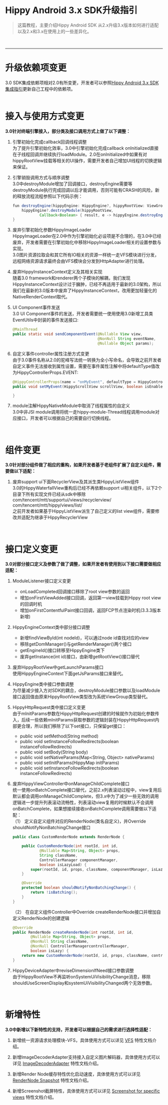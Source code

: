 # Hippy Android 3.x SDK升级指引

> 这篇教程，主要介绍Hippy Android SDK 从2.x升级3.x版本如何进行适配以及2.x和3.x在使用上的一些差异化。
</br>

---

# 升级依赖项变更

3.0 SDK集成依赖项相对2.0有所变更，开发者可以参照[Hippy Android 3.x SDK集成指引](development/android-3.0-integration-guidelines.md)更新自己工程中的依赖项。
</br>
</br>

# 接入与使用方式变更

**3.0针对终端引擎接入，部分类及接口调用方式上做了以下调整：**

1. 引擎初始化完成callback回调线程调整 <br>
   为了提升引擎初始化效率，3.0中引擎初始化完成callback onInitialized直接在子线程回调并继续执行loadModule。2.0在onInitialized中如果有对hippyRootView挂载等相关的UI操作，需要开发者自己增加UI线程的切换逻辑来保证。

2. 引擎销毁调用方式与顺序调整 <br>
   3.0中destroyModule增加了回调接口，destroyEngine需要等destroyModule执行完成回调以后才能调用，否则可能有CRASH的风险，新的释放流程流程参照以下代码示例：

    ```java
    fun destroyEngine(hippyEngine: HippyEngine?, hippyRootView: ViewGroup?) {
        hippyEngine?.destroyModule(hippyRootView,
                Callback<Boolean> { result, e -> hippyEngine.destroyEngine() })
    }
    ```

3. 废弃引擎初始化参数HippyImageLoader <br>
   HippyImageLoader在2.0中作为引擎初始化必设项是不合理的，在3.0中已经废弃，开发者需要在引擎初始化中移除HippyImageLoader相关的设置参数与实现。</br>
   3.0图片资源拉取会和其它所有IO相关的资源一样统一走VFS模块进行分发，远程网络资源请求最终会由VFS模块会分发到HttpAdapter进行处理。

4. 废弃HippyInstanceContext定义及其相关实现 <br>
   随着3.0 framework和renderer两个子模块的解耦，我们发现HippyInstanceContext设计过于臃肿，已经不再适用于最新的3.0架构，所以我们在最新的3.0版本中废弃了HippyInstanceContext，改用更加轻量化的NativeRenderContext取代。

5. UI Component事件发送 <br>
   3.0 UI Component事件的发送，开发者需要统一使用使用3.0新增工具类EventUtils中封装的事件发送接口:

    ```java
    @MainThread
    public static void sendComponentEvent(@Nullable View view, 
                                          @NonNull String eventName,
                                          @Nullable Object params);
    ```

6. 自定义事件controller属性注册方式变更 <br>
   由于3.0事件名称从2.0的驼峰写法统一转换为全小写命名，会导致之前开发者自定义事件无法接收到属性设置，需要在事件属性注解中将defaultType值改为HippyControllerProps.EVENT:

    ```java
    @HippyControllerProps(name = "onMyEvent", defaultType = HippyControllerProps.EVENT, defaultBoolean = false)
    public void setMyEvent(HippyScrollView scrollView, boolean isEnable) {

    }
    ```

7. module注解HippyNativeModule中取消了线程属性的自定义 <br>
   3.0中非JSI module调用将统一走hippy-module-Thread线程调用module对应接口，开发者可以根据自己的需要自行切换线程。    
    
</br>

# 组件变更

**3.0针对部分组件做了相应的重构，如果开发者基于老组件扩展了自定义组件，需要做以下适配：**

1. 废弃support ui下面RecyclerView及其派生类HippyListView组件 <br>
   3.0的HippyWaterfallView重构后已经不再依赖support ui相关组件，以下2个目录下所有实现文件已经从sdk中移除 </br>
   com/tencent/mtt/supportui/views/recyclerview/ </br>
   com/tencent/mtt/hippy/views/list/ </br>
   之前开发者如果基于HippyListView派生了自己定义的list view组件，需要修改并适配为继承于HippyRecyclerView

</br>

# 接口定义变更

**3.0对部分接口定义及参数了做了调整，如果开发者有使用到以下接口需要做相应适配：**

1. ModuleListener接口定义变更 <br>
   - onLoadCompleted回调接口移除了root view参数的返回
   - 增加onFirstViewAdded接口回调，返回第一view挂载到Hippy root view的回调时机
   - 增加onFirstContentfulPaint接口回调，返回FCP节点渲染时机(3.3.3版本新增)

2. HippyEngineContext类中部分接口调整 <br>
    - 新增findViewById(int nodeId)，可以通过node id查找对应的view
    - 移除getDomManager()与getRenderManager()两个接口
    - getEngineId()接口转移至HippyEngine类下
    - 废弃getInstance(int id)接口，由新增getRootView()接口替代

3. 废弃HippyRootView中getLaunchParams接口 <br>
   使用HippyEngineContext下面getJsParams接口来替代。 

4. HippyEngine类中接口参数调整 <br>
   为尽量减少接入方对SDK的耦合，destroyModule接口参数以及loadModule接口返回值由原来HippyRootView类型改为系统ViewGroup类型替代。

5. HippyHttpRequest类中接口定义变更 <br>
    由于mInitParams参数在HippyHttpRequest创建的时候就作为初始化参数传入，后续一些依赖mInitParams获取参数的逻辑封装在HippyHttpRequest内部更合理，所以我们移除了以下set接口，只保留get接口：
    - public void setMethod(String method)
    - public void setInstanceFollowRedirects(boolean instanceFollowRedirects)
    - public void setBody(String body)
    - public void setNativeParams(Map<String, Object> nativeParams)
    - public void setInitParams(HippyMap initParams) 
    - public void setInstanceFollowRedirects(boolean instanceFollowRedirects)

6. 废弃HippyViewController中onManageChildComplete接口 <br>
   统一使用onBatchComplete接口替代，之前2.x列表滚动过程中，view复用后默认都会调用onManageChildComplete，但3.x中为了减少一些无效的调用逻辑进一步提升列表滚动流畅性，列表滚动view复用的时候默认不会调用onBatchComplete，如果想接续接收onBatchComplete调用需要做以下适配： <br>
   （1） 定义自定义组件对应的RenderNode(类名自定义)，并Override shouldNotifyNonBatchingChange接口

    ```java
    public class CustomRenderNode extends RenderNode {

        public CustomRenderNode(int rootId, int id, 
                @Nullable Map<String, Object> props,
                String className, 
                ControllerManager componentManager, 
                boolean isLazyLoad) {
            super(rootId, id, props, className, componentManager, isLazyLoad);
        }

        @Override
        protected boolean shouldNotifyNonBatchingChange() {
            return !isBatching();
        }
    }
    ```
    
    （2） 在自定义组件Controller中Override createRenderNode接口并增加自定义RenderNode的创建逻辑

    ```java
    @Override
    public RenderNode createRenderNode(int rootId, int id, 
            @Nullable Map<String, Object> props,
            @NonNull String className, 
            @NonNull ControllerManagercontrollerManager, 
            boolean isLazy) {
        return new CustomRenderNode(rootId, id, props, className, controllerManager, isLazy);
    }
    ```

7. HippyDeviceAdapter中reviseDimensionIfNeed接口参数调整 <br>
   由于HippyRootView不再监听onSystemUiVisibilityChange消息，移除shouldUseScreenDisplay和systemUiVisibilityChanged两个无效参数。

</br>

# 新增特性

**3.0中新增以下新特性的支持，开发者可以根据自己的需求进行选择性适配：**

1. 新增统一资源请求处理模块-VFS，具体使用方式可以详见 [VFS](feature/feature3.0/vfs.md) 特性文档介绍。

2. 新增ImageDecoderAdapter支持接入自定义图片解码器，具体使用方式可以详见 [ImageDecoderAdapter](feature/feature3.0/image-decoder-adapter.md) 特性文档介绍。

3. 新增Render Node缓存特性优化启动速度，具体使用方式可以详见 [RenderNode Snapshot](feature/feature3.0/render-node-snapshot.md) 特性文档介绍。

4. 新增Screenshot截屏特性，具体使用方式可以详见 [Screenshot for specific views](feature/feature3.0/screenshot.md) 特性文档介绍。

